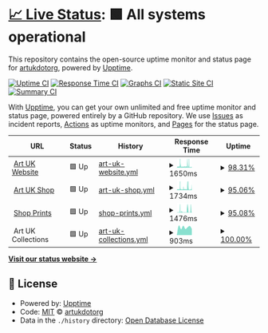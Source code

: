 # [📈 Live Status](https://artukdotorg.github.io/uptime): <!--live status--> **🟩 All systems operational**

This repository contains the open-source uptime monitor and status page for [artukdotorg](https://artukdotorg.github.io/uptime), powered by [Upptime](https://github.com/upptime/upptime).

[![Uptime CI](https://github.com/artukdotorg/uptime/workflows/Uptime%20CI/badge.svg)](https://github.com/artukdotorg/uptime/actions?query=workflow%3A%22Uptime+CI%22)
[![Response Time CI](https://github.com/artukdotorg/uptime/workflows/Response%20Time%20CI/badge.svg)](https://github.com/artukdotorg/uptime/actions?query=workflow%3A%22Response+Time+CI%22)
[![Graphs CI](https://github.com/artukdotorg/uptime/workflows/Graphs%20CI/badge.svg)](https://github.com/artukdotorg/uptime/actions?query=workflow%3A%22Graphs+CI%22)
[![Static Site CI](https://github.com/artukdotorg/uptime/workflows/Static%20Site%20CI/badge.svg)](https://github.com/artukdotorg/uptime/actions?query=workflow%3A%22Static+Site+CI%22)
[![Summary CI](https://github.com/artukdotorg/uptime/workflows/Summary%20CI/badge.svg)](https://github.com/artukdotorg/uptime/actions?query=workflow%3A%22Summary+CI%22)

With [Upptime](https://upptime.js.org), you can get your own unlimited and free uptime monitor and status page, powered entirely by a GitHub repository. We use [Issues](https://github.com/artukdotorg/uptime/issues) as incident reports, [Actions](https://github.com/artukdotorg/uptime/actions) as uptime monitors, and [Pages](https://artukdotorg.github.io/uptime) for the status page.

<!--start: status pages-->
<!-- This summary is generated by Upptime (https://github.com/upptime/upptime) -->
<!-- Do not edit this manually, your changes will be overwritten -->
<!-- prettier-ignore -->
| URL | Status | History | Response Time | Uptime |
| --- | ------ | ------- | ------------- | ------ |
| <img alt="" src="https://icons.duckduckgo.com/ip3/artuk.org.ico" height="13"> [Art UK Website](https://artuk.org) | 🟩 Up | [art-uk-website.yml](https://github.com/artukdotorg/uptime/commits/HEAD/history/art-uk-website.yml) | <details><summary><img alt="Response time graph" src="./graphs/art-uk-website/response-time-week.png" height="20"> 1650ms</summary><br><a href="https://uptime.artuk.org/history/art-uk-website"><img alt="Response time 1819" src="https://img.shields.io/endpoint?url=https%3A%2F%2Fraw.githubusercontent.com%2Fartukdotorg%2Fuptime%2FHEAD%2Fapi%2Fart-uk-website%2Fresponse-time.json"></a><br><a href="https://uptime.artuk.org/history/art-uk-website"><img alt="24-hour response time 1456" src="https://img.shields.io/endpoint?url=https%3A%2F%2Fraw.githubusercontent.com%2Fartukdotorg%2Fuptime%2FHEAD%2Fapi%2Fart-uk-website%2Fresponse-time-day.json"></a><br><a href="https://uptime.artuk.org/history/art-uk-website"><img alt="7-day response time 1650" src="https://img.shields.io/endpoint?url=https%3A%2F%2Fraw.githubusercontent.com%2Fartukdotorg%2Fuptime%2FHEAD%2Fapi%2Fart-uk-website%2Fresponse-time-week.json"></a><br><a href="https://uptime.artuk.org/history/art-uk-website"><img alt="30-day response time 1655" src="https://img.shields.io/endpoint?url=https%3A%2F%2Fraw.githubusercontent.com%2Fartukdotorg%2Fuptime%2FHEAD%2Fapi%2Fart-uk-website%2Fresponse-time-month.json"></a><br><a href="https://uptime.artuk.org/history/art-uk-website"><img alt="1-year response time 1687" src="https://img.shields.io/endpoint?url=https%3A%2F%2Fraw.githubusercontent.com%2Fartukdotorg%2Fuptime%2FHEAD%2Fapi%2Fart-uk-website%2Fresponse-time-year.json"></a></details> | <details><summary><a href="https://uptime.artuk.org/history/art-uk-website">98.31%</a></summary><a href="https://uptime.artuk.org/history/art-uk-website"><img alt="All-time uptime 99.87%" src="https://img.shields.io/endpoint?url=https%3A%2F%2Fraw.githubusercontent.com%2Fartukdotorg%2Fuptime%2FHEAD%2Fapi%2Fart-uk-website%2Fuptime.json"></a><br><a href="https://uptime.artuk.org/history/art-uk-website"><img alt="24-hour uptime 100.00%" src="https://img.shields.io/endpoint?url=https%3A%2F%2Fraw.githubusercontent.com%2Fartukdotorg%2Fuptime%2FHEAD%2Fapi%2Fart-uk-website%2Fuptime-day.json"></a><br><a href="https://uptime.artuk.org/history/art-uk-website"><img alt="7-day uptime 98.31%" src="https://img.shields.io/endpoint?url=https%3A%2F%2Fraw.githubusercontent.com%2Fartukdotorg%2Fuptime%2FHEAD%2Fapi%2Fart-uk-website%2Fuptime-week.json"></a><br><a href="https://uptime.artuk.org/history/art-uk-website"><img alt="30-day uptime 99.39%" src="https://img.shields.io/endpoint?url=https%3A%2F%2Fraw.githubusercontent.com%2Fartukdotorg%2Fuptime%2FHEAD%2Fapi%2Fart-uk-website%2Fuptime-month.json"></a><br><a href="https://uptime.artuk.org/history/art-uk-website"><img alt="1-year uptime 99.65%" src="https://img.shields.io/endpoint?url=https%3A%2F%2Fraw.githubusercontent.com%2Fartukdotorg%2Fuptime%2FHEAD%2Fapi%2Fart-uk-website%2Fuptime-year.json"></a></details>
| <img alt="" src="https://icons.duckduckgo.com/ip3/shop.artuk.org.ico" height="13"> [Art UK Shop](https://shop.artuk.org) | 🟩 Up | [art-uk-shop.yml](https://github.com/artukdotorg/uptime/commits/HEAD/history/art-uk-shop.yml) | <details><summary><img alt="Response time graph" src="./graphs/art-uk-shop/response-time-week.png" height="20"> 1734ms</summary><br><a href="https://uptime.artuk.org/history/art-uk-shop"><img alt="Response time 1480" src="https://img.shields.io/endpoint?url=https%3A%2F%2Fraw.githubusercontent.com%2Fartukdotorg%2Fuptime%2FHEAD%2Fapi%2Fart-uk-shop%2Fresponse-time.json"></a><br><a href="https://uptime.artuk.org/history/art-uk-shop"><img alt="24-hour response time 1139" src="https://img.shields.io/endpoint?url=https%3A%2F%2Fraw.githubusercontent.com%2Fartukdotorg%2Fuptime%2FHEAD%2Fapi%2Fart-uk-shop%2Fresponse-time-day.json"></a><br><a href="https://uptime.artuk.org/history/art-uk-shop"><img alt="7-day response time 1734" src="https://img.shields.io/endpoint?url=https%3A%2F%2Fraw.githubusercontent.com%2Fartukdotorg%2Fuptime%2FHEAD%2Fapi%2Fart-uk-shop%2Fresponse-time-week.json"></a><br><a href="https://uptime.artuk.org/history/art-uk-shop"><img alt="30-day response time 1631" src="https://img.shields.io/endpoint?url=https%3A%2F%2Fraw.githubusercontent.com%2Fartukdotorg%2Fuptime%2FHEAD%2Fapi%2Fart-uk-shop%2Fresponse-time-month.json"></a><br><a href="https://uptime.artuk.org/history/art-uk-shop"><img alt="1-year response time 1556" src="https://img.shields.io/endpoint?url=https%3A%2F%2Fraw.githubusercontent.com%2Fartukdotorg%2Fuptime%2FHEAD%2Fapi%2Fart-uk-shop%2Fresponse-time-year.json"></a></details> | <details><summary><a href="https://uptime.artuk.org/history/art-uk-shop">95.06%</a></summary><a href="https://uptime.artuk.org/history/art-uk-shop"><img alt="All-time uptime 99.75%" src="https://img.shields.io/endpoint?url=https%3A%2F%2Fraw.githubusercontent.com%2Fartukdotorg%2Fuptime%2FHEAD%2Fapi%2Fart-uk-shop%2Fuptime.json"></a><br><a href="https://uptime.artuk.org/history/art-uk-shop"><img alt="24-hour uptime 100.00%" src="https://img.shields.io/endpoint?url=https%3A%2F%2Fraw.githubusercontent.com%2Fartukdotorg%2Fuptime%2FHEAD%2Fapi%2Fart-uk-shop%2Fuptime-day.json"></a><br><a href="https://uptime.artuk.org/history/art-uk-shop"><img alt="7-day uptime 95.06%" src="https://img.shields.io/endpoint?url=https%3A%2F%2Fraw.githubusercontent.com%2Fartukdotorg%2Fuptime%2FHEAD%2Fapi%2Fart-uk-shop%2Fuptime-week.json"></a><br><a href="https://uptime.artuk.org/history/art-uk-shop"><img alt="30-day uptime 98.43%" src="https://img.shields.io/endpoint?url=https%3A%2F%2Fraw.githubusercontent.com%2Fartukdotorg%2Fuptime%2FHEAD%2Fapi%2Fart-uk-shop%2Fuptime-month.json"></a><br><a href="https://uptime.artuk.org/history/art-uk-shop"><img alt="1-year uptime 99.35%" src="https://img.shields.io/endpoint?url=https%3A%2F%2Fraw.githubusercontent.com%2Fartukdotorg%2Fuptime%2FHEAD%2Fapi%2Fart-uk-shop%2Fuptime-year.json"></a></details>
| <img alt="" src="https://icons.duckduckgo.com/ip3/shop.artuk.org.ico" height="13"> [Shop Prints](https://shop.artuk.org/prints.html) | 🟩 Up | [shop-prints.yml](https://github.com/artukdotorg/uptime/commits/HEAD/history/shop-prints.yml) | <details><summary><img alt="Response time graph" src="./graphs/shop-prints/response-time-week.png" height="20"> 1476ms</summary><br><a href="https://uptime.artuk.org/history/shop-prints"><img alt="Response time 934" src="https://img.shields.io/endpoint?url=https%3A%2F%2Fraw.githubusercontent.com%2Fartukdotorg%2Fuptime%2FHEAD%2Fapi%2Fshop-prints%2Fresponse-time.json"></a><br><a href="https://uptime.artuk.org/history/shop-prints"><img alt="24-hour response time 434" src="https://img.shields.io/endpoint?url=https%3A%2F%2Fraw.githubusercontent.com%2Fartukdotorg%2Fuptime%2FHEAD%2Fapi%2Fshop-prints%2Fresponse-time-day.json"></a><br><a href="https://uptime.artuk.org/history/shop-prints"><img alt="7-day response time 1476" src="https://img.shields.io/endpoint?url=https%3A%2F%2Fraw.githubusercontent.com%2Fartukdotorg%2Fuptime%2FHEAD%2Fapi%2Fshop-prints%2Fresponse-time-week.json"></a><br><a href="https://uptime.artuk.org/history/shop-prints"><img alt="30-day response time 989" src="https://img.shields.io/endpoint?url=https%3A%2F%2Fraw.githubusercontent.com%2Fartukdotorg%2Fuptime%2FHEAD%2Fapi%2Fshop-prints%2Fresponse-time-month.json"></a><br><a href="https://uptime.artuk.org/history/shop-prints"><img alt="1-year response time 1047" src="https://img.shields.io/endpoint?url=https%3A%2F%2Fraw.githubusercontent.com%2Fartukdotorg%2Fuptime%2FHEAD%2Fapi%2Fshop-prints%2Fresponse-time-year.json"></a></details> | <details><summary><a href="https://uptime.artuk.org/history/shop-prints">95.08%</a></summary><a href="https://uptime.artuk.org/history/shop-prints"><img alt="All-time uptime 99.56%" src="https://img.shields.io/endpoint?url=https%3A%2F%2Fraw.githubusercontent.com%2Fartukdotorg%2Fuptime%2FHEAD%2Fapi%2Fshop-prints%2Fuptime.json"></a><br><a href="https://uptime.artuk.org/history/shop-prints"><img alt="24-hour uptime 100.00%" src="https://img.shields.io/endpoint?url=https%3A%2F%2Fraw.githubusercontent.com%2Fartukdotorg%2Fuptime%2FHEAD%2Fapi%2Fshop-prints%2Fuptime-day.json"></a><br><a href="https://uptime.artuk.org/history/shop-prints"><img alt="7-day uptime 95.08%" src="https://img.shields.io/endpoint?url=https%3A%2F%2Fraw.githubusercontent.com%2Fartukdotorg%2Fuptime%2FHEAD%2Fapi%2Fshop-prints%2Fuptime-week.json"></a><br><a href="https://uptime.artuk.org/history/shop-prints"><img alt="30-day uptime 98.40%" src="https://img.shields.io/endpoint?url=https%3A%2F%2Fraw.githubusercontent.com%2Fartukdotorg%2Fuptime%2FHEAD%2Fapi%2Fshop-prints%2Fuptime-month.json"></a><br><a href="https://uptime.artuk.org/history/shop-prints"><img alt="1-year uptime 99.25%" src="https://img.shields.io/endpoint?url=https%3A%2F%2Fraw.githubusercontent.com%2Fartukdotorg%2Fuptime%2FHEAD%2Fapi%2Fshop-prints%2Fuptime-year.json"></a></details>
| <img alt="" src="https://icons.duckduckgo.com/ip3/null.ico" height="13"> Art UK Collections | 🟩 Up | [art-uk-collections.yml](https://github.com/artukdotorg/uptime/commits/HEAD/history/art-uk-collections.yml) | <details><summary><img alt="Response time graph" src="./graphs/art-uk-collections/response-time-week.png" height="20"> 903ms</summary><br><a href="https://uptime.artuk.org/history/art-uk-collections"><img alt="Response time 657" src="https://img.shields.io/endpoint?url=https%3A%2F%2Fraw.githubusercontent.com%2Fartukdotorg%2Fuptime%2FHEAD%2Fapi%2Fart-uk-collections%2Fresponse-time.json"></a><br><a href="https://uptime.artuk.org/history/art-uk-collections"><img alt="24-hour response time 1104" src="https://img.shields.io/endpoint?url=https%3A%2F%2Fraw.githubusercontent.com%2Fartukdotorg%2Fuptime%2FHEAD%2Fapi%2Fart-uk-collections%2Fresponse-time-day.json"></a><br><a href="https://uptime.artuk.org/history/art-uk-collections"><img alt="7-day response time 903" src="https://img.shields.io/endpoint?url=https%3A%2F%2Fraw.githubusercontent.com%2Fartukdotorg%2Fuptime%2FHEAD%2Fapi%2Fart-uk-collections%2Fresponse-time-week.json"></a><br><a href="https://uptime.artuk.org/history/art-uk-collections"><img alt="30-day response time 931" src="https://img.shields.io/endpoint?url=https%3A%2F%2Fraw.githubusercontent.com%2Fartukdotorg%2Fuptime%2FHEAD%2Fapi%2Fart-uk-collections%2Fresponse-time-month.json"></a><br><a href="https://uptime.artuk.org/history/art-uk-collections"><img alt="1-year response time 659" src="https://img.shields.io/endpoint?url=https%3A%2F%2Fraw.githubusercontent.com%2Fartukdotorg%2Fuptime%2FHEAD%2Fapi%2Fart-uk-collections%2Fresponse-time-year.json"></a></details> | <details><summary><a href="https://uptime.artuk.org/history/art-uk-collections">100.00%</a></summary><a href="https://uptime.artuk.org/history/art-uk-collections"><img alt="All-time uptime 99.96%" src="https://img.shields.io/endpoint?url=https%3A%2F%2Fraw.githubusercontent.com%2Fartukdotorg%2Fuptime%2FHEAD%2Fapi%2Fart-uk-collections%2Fuptime.json"></a><br><a href="https://uptime.artuk.org/history/art-uk-collections"><img alt="24-hour uptime 100.00%" src="https://img.shields.io/endpoint?url=https%3A%2F%2Fraw.githubusercontent.com%2Fartukdotorg%2Fuptime%2FHEAD%2Fapi%2Fart-uk-collections%2Fuptime-day.json"></a><br><a href="https://uptime.artuk.org/history/art-uk-collections"><img alt="7-day uptime 100.00%" src="https://img.shields.io/endpoint?url=https%3A%2F%2Fraw.githubusercontent.com%2Fartukdotorg%2Fuptime%2FHEAD%2Fapi%2Fart-uk-collections%2Fuptime-week.json"></a><br><a href="https://uptime.artuk.org/history/art-uk-collections"><img alt="30-day uptime 100.00%" src="https://img.shields.io/endpoint?url=https%3A%2F%2Fraw.githubusercontent.com%2Fartukdotorg%2Fuptime%2FHEAD%2Fapi%2Fart-uk-collections%2Fuptime-month.json"></a><br><a href="https://uptime.artuk.org/history/art-uk-collections"><img alt="1-year uptime 99.88%" src="https://img.shields.io/endpoint?url=https%3A%2F%2Fraw.githubusercontent.com%2Fartukdotorg%2Fuptime%2FHEAD%2Fapi%2Fart-uk-collections%2Fuptime-year.json"></a></details>

<!--end: status pages-->

[**Visit our status website →**](https://artukdotorg.github.io/uptime)

## 📄 License

- Powered by: [Upptime](https://github.com/upptime/upptime)
- Code: [MIT](./LICENSE) © [artukdotorg](https://artukdotorg.github.io/uptime)
- Data in the `./history` directory: [Open Database License](https://opendatacommons.org/licenses/odbl/1-0/)
